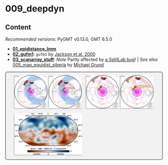 # 009_deepdyn

## Content

_Recommended versions_: PyGMT v0.13.0, GMT 6.5.0

- **[01_epidistance_lmm](https://github.com/yvonnefroehlich/GMT_PyGMT_plotting/tree/main/009_deepdyn/01_epidistance_lmm)**
- **[02_gufm1](https://github.com/yvonnefroehlich/GMT_PyGMT_plotting/tree/main/009_deepdyn/02_gufm1)**: `gufm1` by [Jackson et al. 2000](https://www.jstor.org/stable/2666741)
- **[03_scanarray_stuff](https://github.com/yvonnefroehlich/GMT_PyGMT_plotting/tree/main/009_deepdyn/03_scanarray_stuff)**: _Note_ Partly affected by [a SplitLab bug](https://doi.org/10.4401/ag-8781)! | _See also_ [005_map_equidist_siberia](https://github.com/michaelgrund/GMT-plotting/tree/main/005_map_equidist_siberia) by [Michael Grund](https://github.com/michaelgrund)

![](https://github.com/yvonnefroehlich/gmt-pygmt-plotting/raw/main/_images/github_maps_readme_009deepdyn.png)
